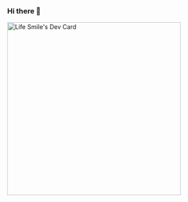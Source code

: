 ### Hi there 👋

<a href="https://app.daily.dev/bishal101"><img src="https://api.daily.dev/devcards/15cb750540e046f291961c1b0b9afb7b.png?r=99a" width="400" alt="Life Smile's Dev Card"/></a>
